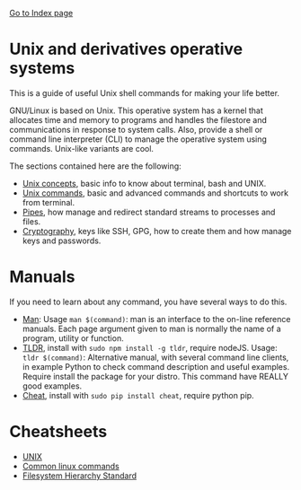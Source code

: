 [Go to Index page](https://github.com/Catacrockers/WikiTocha/blob/master/en/INDEX.md)

# Unix and derivatives operative systems

This is a guide of useful Unix shell commands for making your life better.

GNU/Linux is based on Unix. This operative system has a kernel that allocates time and memory to programs and handles the filestore and communications in response to system calls. Also, provide a shell or command line interpreter (CLI) to manage the operative system using commands. Unix-like variants are cool.

The sections contained here are the following:

* [Unix concepts](https://github.com/Catacrockers/WikiTocha/blob/master/en/unix/concepts.md), basic info to know about terminal, bash and UNIX.
* [Unix commands](https://github.com/Catacrockers/WikiTocha/blob/master/en/unix/commands.md), basic and advanced commands and shortcuts to work from terminal.
* [Pipes](https://github.com/Catacrockers/WikiTocha/blob/master/en/unix/pipes.md), how manage and redirect standard streams to processes and files.
* [Cryptography](https://github.com/Catacrockers/WikiTocha/blob/master/en/unix/cryptography.md), keys like SSH, GPG, how to create them and how manage keys and passwords.

# Manuals

If you need to learn about any command, you have several ways to do this.

* [Man](https://linux.die.net/man/): Usage ```man $(command)```: man is an interface to the on-line reference manuals. Each page argument given to man is normally the name of a program, utility or function.
* [TLDR](https://en.wikipedia.org/wiki/Wikipedia:Too_long;_didn%27t_read), install with ```sudo npm install -g tldr```, require nodeJS. Usage: ```tldr $(command)```: Alternative manual, with several command line clients, in example Python to check command description and useful examples. Require install the package for your distro. This command have REALLY good examples.
* [Cheat](https://github.com/chrisallenlane/cheat), install with ```sudo pip install cheat```, require python pip.

# Cheatsheets

* [UNIX](https://en.wikipedia.org/wiki/Unix)
* [Common linux commands](https://www.loggly.com/wp-content/uploads/2015/05/Linux-Cheat-Sheet-Sponsored-By-Loggly.pdf)
* [Filesystem Hierarchy Standard](https://en.wikipedia.org/wiki/Filesystem_Hierarchy_Standard)
